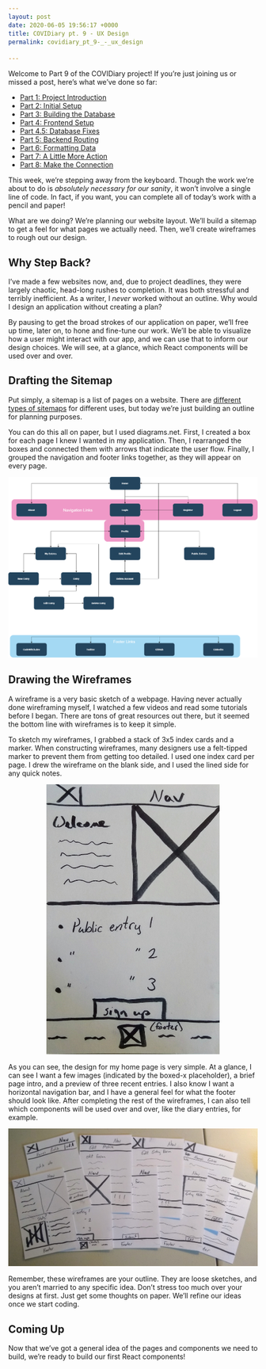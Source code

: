 ```yaml
---
layout: post
date: 2020-06-05 19:56:17 +0000
title: COVIDiary pt. 9 - UX Design
permalink: covidiary_pt_9-_-_ux_design

---
```

Welcome to Part 9 of the COVIDiary project! If you’re just joining us or missed a post, here’s what we’ve done so far:

* [Part 1: Project Introduction](https://www.codewitch.dev/covidiary_-_a_rails_react_project)
* [Part 2: Initial Setup](https://www.codewitch.dev/covidiary_part_2_-_initial_setup)
* [Part 3: Building the Database](https://www.codewitch.dev/covidiary_pt_3_-_building_the_database)
* [Part 4: Frontend Setup](https://www.codewitch.dev/covidiary_pt_4_-_frontend_setup)
* [Part 4.5: Database Fixes](https://www.codewitch.dev/covidiary_pt_4_5_-_database_fixes)
* [Part 5: Backend Routing](https://www.codewitch.dev/covidiary_pt_5_-_backend_routing)
* [Part 6: Formatting Data](https://www.codewitch.dev/covidiary_pt_6_-_formatting_data)
* [Part 7: A Little More Action](https://www.codewitch.dev/covidiary_pt_7_-_a_little_more_action)
* [Part 8: Make the Connection](https://www.codewitch.dev/covidiary_pt_8_-_make_the_connection)

This week, we’re stepping away from the keyboard. Though the work we’re about to do is _absolutely necessary for our sanity_, it won’t involve a single line of code. In fact, if you want, you can complete all of today’s work with a pencil and paper!

What are we doing? We’re planning our website layout. We’ll build a sitemap to get a feel for what pages we actually need. Then, we’ll create wireframes to rough out our design.

## Why Step Back?

I’ve made a few websites now, and, due to project deadlines, they were largely chaotic, head-long rushes to completion. It was both stressful and terribly inefficient. As a writer, I _never_ worked without an outline. Why would I design an application without creating a plan?

By pausing to get the broad strokes of our application on paper, we’ll free up time, later on, to hone and fine-tune our work. We’ll be able to visualize how a user might interact with our app, and we can use that to inform our design choices. We will see, at a glance, which React components will be used over and over.

## Drafting the Sitemap

Put simply, a sitemap is a list of pages on a website. There are [different types of sitemaps](https://en.wikipedia.org/wiki/Site_map) for different uses, but today we’re just building an outline for planning purposes.

You can do this all on paper, but I used diagrams.net. First, I created a box for each page I knew I wanted in my application. Then, I rearranged the boxes and connected them with arrows that indicate the user flow. Finally, I grouped the navigation and footer links together, as they will appear on every page.

<p align='center'>
<img src='/uploads/sitemap.png' alt='COVIDiary Sitemap'>
</p>

## Drawing the Wireframes

A wireframe is a very basic sketch of a webpage. Having never actually done wireframing myself, I watched a few videos and read some tutorials before I began. There are tons of great resources out there, but it seemed the bottom line with wireframes is to keep it simple.

To sketch my wireframes, I grabbed a stack of 3x5 index cards and a marker. When constructing wireframes, many designers use a felt-tipped marker to prevent them from getting too detailed. I used one index card per page. I drew the wireframe on the blank side, and I used the lined side for any quick notes.

<p align='center'> <img src='/uploads/home-wireframe.jpg' alt='Wireframe for COVIDiary home page' width='350'> </p>

As you can see, the design for my home page is very simple. At a glance, I can see I want a few images (indicated by the boxed-x placeholder), a brief page intro, and a preview of three recent entries. I also know I want a horizontal navigation bar, and I have a general feel for what the footer should look like. After completing the rest of the wireframes, I can also tell which components will be used over and over, like the diary entries, for example.

<p align='center'>
<img src='/uploads/wireframes.jpg' alt='Wireframes for COVIDiary app'>
</p>

Remember, these wireframes are your outline. They are loose sketches, and you aren’t married to any specific idea. Don’t stress too much over your designs at first. Just get some thoughts on paper. We’ll refine our ideas once we start coding.

## Coming Up

Now that we’ve got a general idea of the pages and components we need to build, we’re ready to build our first React components!
